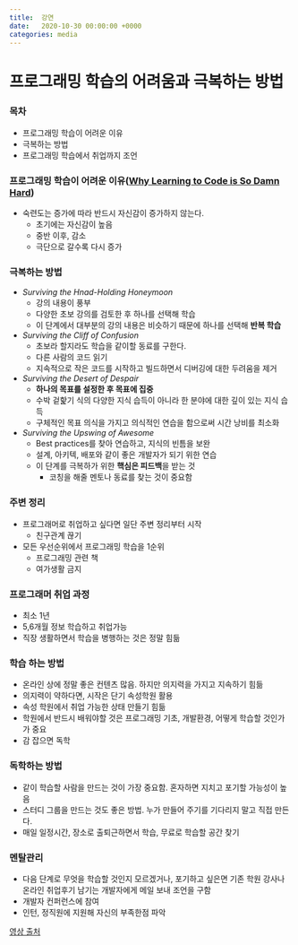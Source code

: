 ```yaml
---
title:  강연
date:   2020-10-30 00:00:00 +0000
categories: media
---
```


# 프로그래밍 학습의 어려움과 극복하는 방법

### 목차
+ 프로그래밍 학습이 어려운 이유
+ 극복하는 방법
+ 프로그래밍 학습에서 취업까지 조언

### 프로그래밍 학습이 어려운 이유([Why Learning to Code is So Damn Hard](https://www.vikingcodeschool.com/posts/why-learning-to-code-is-so-damn-hard))
+ 숙련도는 증가에 따라 반드시 자신감이 증가하지 않는다.
	+ 초기에는 자신감이 높음
	+ 중반 이후, 감소 
	+ 극단으로 갈수록 다시 증가

### 극복하는 방법
+ _Surviving the Hnad-Holding Honeymoon_ 
	+ 강의 내용이 풍부
	+ 다양한 초보 강의를 검토한 후 하나를 선택해 학습
	+ 이 단계에서 대부분의 강의 내용은 비슷하기 때문에 하나를 선택해 **반복 학습**
+ _Surviving the Cliff of Confusion_
	+ 초보라 할지라도 학습을 같이할 동료를 구한다.
	+ 다른 사람의 코드 읽기
	+ 지속적으로 작은 코드를 시작하고 빌드하면서 디버깅에 대한 두려움을 제거
+ _Surviving the Desert of Despair_
	+ **하나의 목표를 설정한 후 목표에 집중**
	+ 수박 겉핥기 식의 다양한 지식 습득이 아니라 한 분야에 대한 깊이 있는 지식 습득
	+ 구체적인 목표 의식을 가지고 의식적인 연습을 함으로써 시간 낭비를 최소화
+ _Surviving the Upswing of Awesome_
	+ Best practices를 찾아 연습하고, 지식의 빈틈을 보완
	+ 설계, 아키텍, 배포와 같이 좋은 개발자가 되기 위한 연습
	+ 이 단계를 극복하가 위한 **핵심은 피드백**을 받는 것
		+ 코칭을 해줄 멘토나 동료를 찾는 것이 중요함
			
### 주변 정리
+ 프로그래머로 취업하고 싶다면 일단 주변 정리부터 시작
	+ 친구관계 끊기
+ 모든 우선순위에서 프로그래밍 학습을 1순위
	+ 프로그래밍 관련 책
	+ 여가생활 금지

### 프로그래머 취업 과정
+ 최소 1년
+ 5,6개월 정보 학습하고 취업가능
+ 직장 생활하면서 학습을 병행하는 것은 정말 힘듦

### 학습 하는 방법
+ 온라인 상에 정말 좋은 컨텐츠 많음. 하지만 의지력을 가지고 지속하기 힘듦
+ 의지력이 약하다면, 시작은 단기 속성학원 활용
+ 속성 학원에서 취업 가능한 상태 만들기 힘듦
+ 학원에서 반드시 배워야할 것은 프로그래밍 기초, 개발환경, 어떻게 학습할 것인가가 중요 
+ 감 잡으면 독학

### 독학하는 방법
+ 같이 학습할 사람을 만드는 것이 가장 중요함. 혼자하면 지치고 포기할 가능성이 높음
+ 스터디 그룹을 만드는 것도 좋은 방법. 누가 만들어 주기를 기다리지 말고 직접 만든다.
+ 매일 일정시간, 장소로 출퇴근하면서 학습, 무료로 학습할 공간 찾기

### 멘탈관리
+ 다음 단계로 무엇을 학습할 것인지 모르겠거나, 포기하고 싶은면 기존 학원 강사나 온라인 취업후기 남기는 개발자에게
 메일 보내 조언을 구함
+ 개발자 컨퍼런스에 참여
+ 인턴, 정직원에 지원해 자신의 부족한점 파악


[영상 출처](https://www.youtube.com/watch?v=fXIpMyrI3U8)
